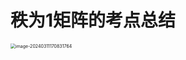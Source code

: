 # 秩为1矩阵的考点总结

<img src="https://cvp.oss-cn-shanghai.aliyuncs.com/picgo/202403111708577.png" alt="image-20240311170831764" style="zoom:50%;" />
